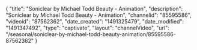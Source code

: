 {
    "title": "Soniclear by Michael Todd Beauty - Animation",
    "description": "Soniclear by Michael Todd Beauty - Animation",
    "channelid": "85595586",
    "videoid": "87562362",
    "date_created": "1491325479",
    "date_modified": "1491347492",
    "type": "captivate",
    "layout": "channelVideo",
    "url": "\/seasonal\/soniclear-by-michael-todd-beauty-animation\/85595586-87562362"
}